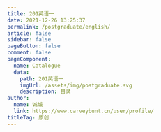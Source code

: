 ```yaml
---
title: 201英语一
date: 2021-12-26 13:25:37
permalink: /postgraduate/english/
article: false
sidebar: false
pageButton: false
comment: false
pageComponent: 
  name: Catalogue
  data: 
    path: 201英语一
    imgUrl: /assets/img/postgraduate.svg
    description: 目录
author: 
  name: 诚城
  link: https://www.carveybunt.cn/user/profile/
titleTag: 原创
---
```

